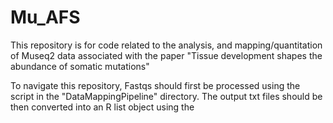 # Mu_AFS
This repository is for code related to the analysis, and mapping/quantitation of Museq2 data associated with the paper "Tissue development shapes the abundance of somatic mutations"

To navigate this repository, Fastqs should first be processed using the script in the "DataMappingPipeline" directory. The output txt files should be then converted into an R list object using the 
